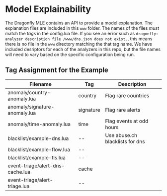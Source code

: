 # Model Explainability

The Dragonfly MLE contains an API to provide a model explanation. The explanation files are included in this `www` folder. The names of the files *must* match the _tags_ in the config.lua file.  If you see an error such as `dragonfly: analyzer description file /www/dns.json does not exist.`, this means there is no file in the `www` directory matching the that tag name.  We have included desriptors for each of the analyzers in this repo, but the file names will need to vary based on the specific configuration being run. 

## Tag Assignment for the Example


| Filename | Tag | Description |
| ----- | ----- | ----- |
| anomaly/country-anomaly.lua | country | Flag rare countries |
| anomaly/signature-anomaly.lua | signature | Flag rare alerts |
| anomaly/time-anomaly.lua | time | Flag events at odd hours |
| blacklist/example-dns.lua | -- | Use abuse.ch blacklists for dns |
| blacklist/example-flow.lua | -- | |
| blacklist/example-tls.lua | -- | |
| event-triage/alert-dns-cache.lua | cache | |
| event-triage/alert-triage.lua | -- | |


